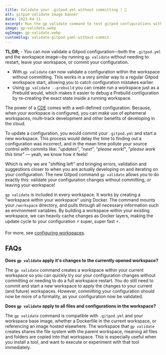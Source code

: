 ```yaml
---
title: Validate your .gitpod.yml without committing ! 🤘
alt: gitpod validate image banner
date: 2023-04-11
excerpt: Run the gp validate command to test gitpod configurations within your workspace
image: gp-validate.webp
ogImage: gp-validate.webp
customSlug: validate-gitpod-yaml-without-commit
---
```


<script context="module">
  export const prerender = true;
</script>

**TL;DR;** - You can now validate a Gitpod configuration—both the `.gitpod.yml` and the workspace image—by running `gp validate` without needing to restart, leave your workspace, or commit your configuration.

-   With `gp validate` can now validate a configuration within the workspace without committing. This works in a very similar way to a regular Gitpod workspace start, allowing you to catch configuration mistakes earlier.
-   Using `gp validate --prebuild` you can create run a workspace just as a Prebuild would, which makes it easier to debug a Prebuild configuration by re-creating the exact state inside a running workspace.

The power of a [CDE](https://www.gitpod.io/cde) comes with a well-defined configuration. Because, when your workspace is configured, you can make use of ephemeral workspaces, multi-track development and other benefits of developing in the cloud.

To update a configuration, you would commit your `.gitpod.yml` and start a new workspace. This process would delay the time to finding out a configuration was incorrect, and in the mean time pollute your source control with commits like: "_updates_", "_next_", "_please work!_", "_please work this time_" — yeah, we know how it feels!

Which is why we are "shifting left" and bringing errors, validation and suggestions closer to when you are actually developing on and iterating on your configuration. The new Gitpod command `gp validate` allows you to do exactly this: validate your configuration changes without committing, or leaving your workspace!

`gp validate` is included in every workspace. It works by creating a "workspace within your workspace" using Docker. The command mounts your `/workspace` directory, and pulls through all necessary information such as environment variables. By building a workspace within your existing workspace, we can heavily cache changes as Docker layers, making the update cycle to your configuration ⚡️ super, super fast ⚡️.

For more, see [configuring workspaces](/docs/configure/workspaces).

## FAQs

**Does `gp validate` apply it's changes to the currently opened workspace?**

The `gp validate` command creates a workspace within your current workspace so you can quickly try our your configuration changes without committing or needing to do a full workspace restart. You do still need to commit and start a new workspace to apply the changes to your current (and future) workspaces. However, committing your configuration should now be more of a formality, as your configuration now be validated.

**Does `gp validate` apply to all files and configurations in the workspace?**

The `gp validate` command is compatible with `.gitpod.yml` and your workspace base image, whether a Dockerfile in the current workspace, or referencing an image hosted elsewhere. The workspace that `gp validate` creates shares the file system with the parent workspace, meaning all files and folders are copied into that workspace. This is especially useful when you install a tool, and want to execute or experiment with that tool immediately.

